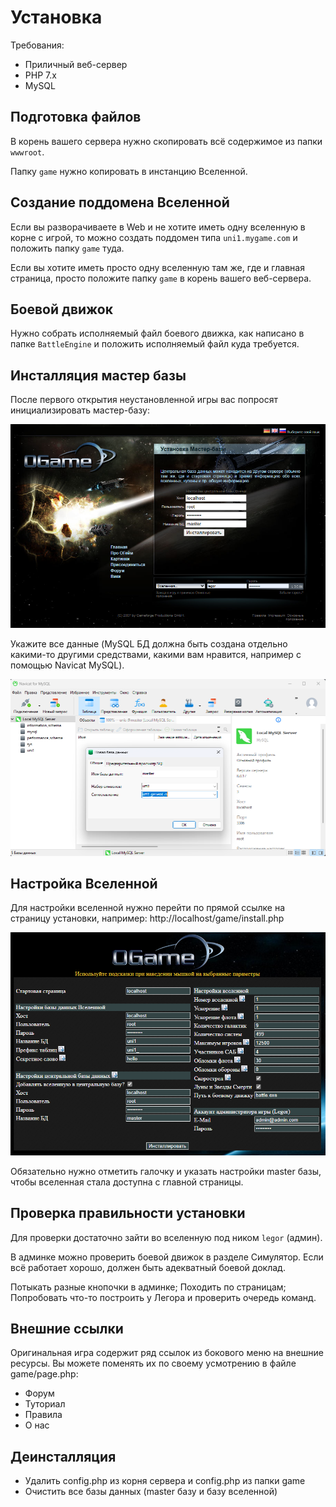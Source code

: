# Установка

Требования:
- Приличный веб-сервер
- PHP 7.x
- MySQL

## Подготовка файлов

В корень вашего сервера нужно скопировать всё содержимое из папки `wwwroot`.

Папку `game` нужно копировать в инстанцию Вселенной.

## Создание поддомена Вселенной

Если вы разворачиваете в Web и не хотите иметь одну вселенную в корне с игрой, то можно создать поддомен типа `uni1.mygame.com` и положить папку `game` туда.

Если вы хотите иметь просто одну вселенную там же, где и главная страница, просто положите папку `game` в корень вашего веб-сервера.

## Боевой движок

Нужно собрать исполняемый файл боевого движка, как написано в папке `BattleEngine` и положить исполняемый файл куда требуется.

## Инсталляция мастер базы

После первого открытия неустановленной игры вас попросят инициализировать мастер-базу:

![install1.png](/imgstore/install1.png)

Укажите все данные (MySQL БД должна быть создана отдельно какими-то другими средствами, какими вам нравится, например с помощью Navicat MySQL).

![install2.png](/imgstore/install2.png)

## Настройка Вселенной

Для настройки вселенной нужно перейти по прямой ссылке на страницу установки, например: http://localhost/game/install.php

![install3.png](/imgstore/install3.png)

Обязательно нужно отметить галочку и указать настройки master базы, чтобы вселенная стала доступна с главной страницы.

## Проверка правильности установки

Для проверки достаточно зайти во вселенную под ником `legor` (админ). 

В админке можно проверить боевой движок в разделе Симулятор. Если всё работает хорошо, должен быть адекватный боевой доклад.

Потыкать разные кнопочки в админке; Походить по страницам; Попробовать что-то построить у Легора и проверить очередь команд.

## Внешние ссылки

Оригинальная игра содержит ряд ссылок из бокового меню на внешние ресурсы. Вы можете поменять их по своему усмотрению в файле game/page.php:
- Форум
- Туториал
- Правила
- О нас

## Деинсталляция

- Удалить config.php из корня сервера и config.php из папки game
- Очистить все базы данных (master базу и базу вселенной)
